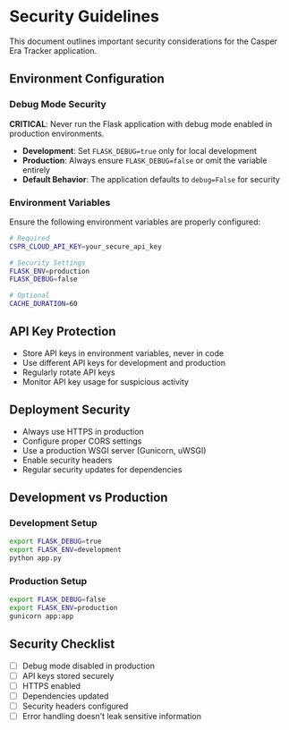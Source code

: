 # Security Guidelines

This document outlines important security considerations for the Casper Era Tracker application.

## Environment Configuration

### Debug Mode Security

**CRITICAL**: Never run the Flask application with debug mode enabled in production environments.

- **Development**: Set `FLASK_DEBUG=true` only for local development
- **Production**: Always ensure `FLASK_DEBUG=false` or omit the variable entirely
- **Default Behavior**: The application defaults to `debug=False` for security

### Environment Variables

Ensure the following environment variables are properly configured:

```bash
# Required
CSPR_CLOUD_API_KEY=your_secure_api_key

# Security Settings
FLASK_ENV=production
FLASK_DEBUG=false

# Optional
CACHE_DURATION=60
```

## API Key Protection

- Store API keys in environment variables, never in code
- Use different API keys for development and production
- Regularly rotate API keys
- Monitor API key usage for suspicious activity

## Deployment Security

- Always use HTTPS in production
- Configure proper CORS settings
- Use a production WSGI server (Gunicorn, uWSGI)
- Enable security headers
- Regular security updates for dependencies

## Development vs Production

### Development Setup
```bash
export FLASK_DEBUG=true
export FLASK_ENV=development
python app.py
```

### Production Setup
```bash
export FLASK_DEBUG=false
export FLASK_ENV=production
gunicorn app:app
```

## Security Checklist

- [ ] Debug mode disabled in production
- [ ] API keys stored securely
- [ ] HTTPS enabled
- [ ] Dependencies updated
- [ ] Security headers configured
- [ ] Error handling doesn't leak sensitive information
